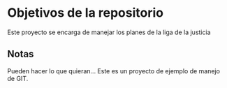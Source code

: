 # Objetivos de la repositorio

Este proyecto se encarga de manejar los planes de la liga de la justicia


## Notas
Pueden hacer lo que quieran...
Este es un proyecto de ejemplo de manejo de GIT.
